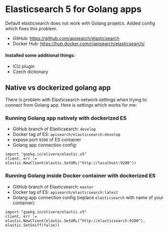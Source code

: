 # Elasticsearch 5 for Golang apps

Default elasticsearch does not work with Golang projetcs. Added config which fixes this problem.

- GitHub: https://github.com/apisearch/elasticsearch
- Docker Hub: https://hub.docker.com/r/apisearch/elasticsearch/


#### Installed some additional things:

- ICU plugin
- Czech dictionary


## Native vs dockerized golang app

There is problem with Elasticsearch network settings when trying to connect from Golang app.
Here is settings which works for me:
 
### Running Golang app natively with dockerized ES
  
- GitHub branch of Elasticsearch: `develop`
- Docker tag of ES: `apisearch/elasticsearch:develop`
- expose port `9200` of ES container 
- Golang app connection config:
  
```golang
import "gopkg.in/olivere/elastic.v5"
client, err := elastic.NewClient(elastic.SetURL("http://localhost:9200"))
```
 
### Running Golang inside Docker container with dockerized ES
  
- GitHub branch of Elasticsearch: `master`
- Docker tag of ES: `apisearch/elasticsearch:latest`
- Golang app connection config (replace `elasticsearch` with name of your container):
  
```golang
import "gopkg.in/olivere/elastic.v5"
client, err := elastic.NewClient(elastic.SetURL("http://elasticsearch:9200"), elastic.SetSniff(false))
```
